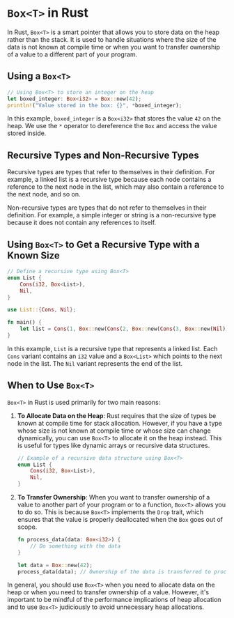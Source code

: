 # `Box<T>` in Rust

In Rust, `Box<T>` is a smart pointer that allows you to store data on the heap rather than the stack. It is used to handle situations where the size of the data is not known at compile time or when you want to transfer ownership of a value to a different part of your program.

## Using a `Box<T>`

```rust
// Using Box<T> to store an integer on the heap
let boxed_integer: Box<i32> = Box::new(42);
println!("Value stored in the box: {}", *boxed_integer);
```

In this example, `boxed_integer` is a `Box<i32>` that stores the value `42` on the heap. We use the `*` operator to dereference the `Box` and access the value stored inside.

## Recursive Types and Non-Recursive Types

Recursive types are types that refer to themselves in their definition. For example, a linked list is a recursive type because each node contains a reference to the next node in the list, which may also contain a reference to the next node, and so on.

Non-recursive types are types that do not refer to themselves in their definition. For example, a simple integer or string is a non-recursive type because it does not contain any references to itself.

## Using `Box<T>` to Get a Recursive Type with a Known Size

```rust
// Define a recursive type using Box<T>
enum List {
    Cons(i32, Box<List>),
    Nil,
}

use List::{Cons, Nil};

fn main() {
    let list = Cons(1, Box::new(Cons(2, Box::new(Cons(3, Box::new(Nil))))));
}
```

In this example, `List` is a recursive type that represents a linked list. Each `Cons` variant contains an `i32` value and a `Box<List>` which points to the next node in the list. The `Nil` variant represents the end of the list.

## When to Use `Box<T>`

`Box<T>` in Rust is used primarily for two main reasons:

1. **To Allocate Data on the Heap**: Rust requires that the size of types be known at compile time for stack allocation. However, if you have a type whose size is not known at compile time or whose size can change dynamically, you can use `Box<T>` to allocate it on the heap instead. This is useful for types like dynamic arrays or recursive data structures.

   ```rust
   // Example of a recursive data structure using Box<T>
   enum List {
       Cons(i32, Box<List>),
       Nil,
   }
   ```

2. **To Transfer Ownership**: When you want to transfer ownership of a value to another part of your program or to a function, `Box<T>` allows you to do so. This is because `Box<T>` implements the `Drop` trait, which ensures that the value is properly deallocated when the `Box` goes out of scope.

   ```rust
   fn process_data(data: Box<i32>) {
       // Do something with the data
   }

   let data = Box::new(42);
   process_data(data); // Ownership of the data is transferred to process_data
   ```

In general, you should use `Box<T>` when you need to allocate data on the heap or when you need to transfer ownership of a value. However, it's important to be mindful of the performance implications of heap allocation and to use `Box<T>` judiciously to avoid unnecessary heap allocations.